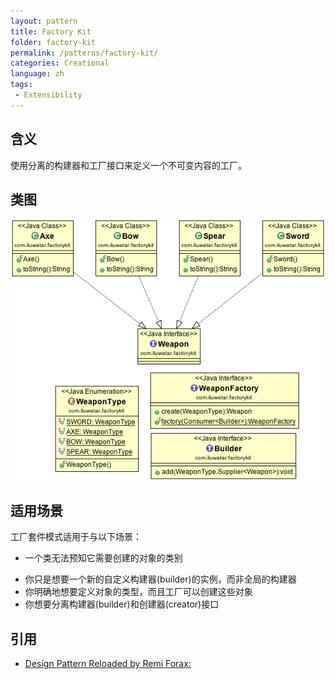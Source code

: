 ```yaml
---
layout: pattern
title: Factory Kit
folder: factory-kit
permalink: /patterns/factory-kit/
categories: Creational
language: zh
tags:
 - Extensibility
---
```


## 含义
使用分离的构建器和工厂接口来定义一个不可变内容的工厂。

## 类图
![alt text](../factory-kit/etc/factory-kit.png "Factory Kit")

## 适用场景
工厂套件模式适用于与以下场景：

* 一个类无法预知它需要创建的对象的类别
- 你只是想要一个新的自定义构建器(builder)的实例，而非全局的构建器
- 你明确地想要定义对象的类型，而且工厂可以创建这些对象
- 你想要分离构建器(builder)和创建器(creator)接口

## 引用

* [Design Pattern Reloaded by Remi Forax: ](https://www.youtube.com/watch?v=-k2X7guaArU)